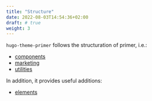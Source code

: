```yaml
---
title: "Structure"
date: 2022-08-03T14:54:36+02:00
draft: # true
weight: 3
---
```


`hugo-theme-primer` follows the structuration of primer, i.e.:

- [components](./components)
- [marketing](./marketing)
- [utilities](./utilities)

In addition, it provides useful additions:

- [elements](./elements)